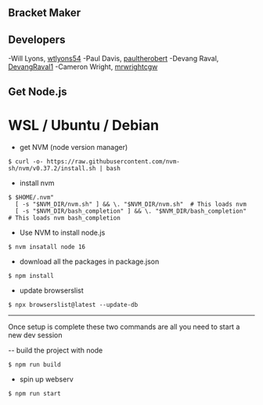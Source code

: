 ## Bracket Maker

## Developers
-Will Lyons, [wtlyons54](https://github.com/wtlyons54)
-Paul Davis, [paultherobert](https://github.com/paultherobert)
-Devang Raval, [DevangRaval1](https://github.com/DevangRaval1)
-Cameron Wright, [mrwrightcgw](https://github.com/mrwrightcgw)

## Get Node.js
# WSL / Ubuntu / Debian

- get NVM (node version manager)
```
$ curl -o- https://raw.githubusercontent.com/nvm-sh/nvm/v0.37.2/install.sh | bash
```

- install nvm
```
$ $HOME/.nvm"
  [ -s "$NVM_DIR/nvm.sh" ] && \. "$NVM_DIR/nvm.sh"  # This loads nvm
  [ -s "$NVM_DIR/bash_completion" ] && \. "$NVM_DIR/bash_completion"  # This loads nvm bash_completion
  ```



- Use NVM to install node.js
```
$ nvm insatall node 16
```

- download all the packages in package.json
```
$ npm install
```

- update browserslist
```
$ npx browserslist@latest --update-db
```

--------------------------------------
Once setup is complete these two commands are all you need to start a new dev session

-- build the project with node
```
$ npm run build
```

- spin up webserv
```
$ npm run start
```
